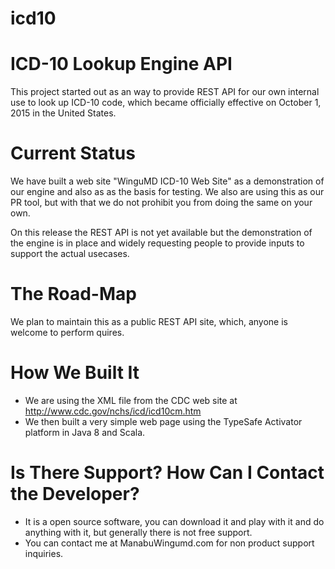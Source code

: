 # icd10
ICD-10 Lookup Engine API
========================

This project started out as an way to provide REST API for our own internal use to look up
ICD-10 code, which became officially effective on October 1, 2015 in the United States.

Current Status
==============

We have built a web site "WinguMD ICD-10 Web Site" as a demonstration of our engine and also as
as the basis for testing. We also are using this as our PR tool, but with that we do not
prohibit you from doing the same on your own.

On this release the REST API is not yet available but the demonstration of the engine is
in place and widely requesting people to provide inputs to support the actual usecases.

The Road-Map
===========

We plan to maintain this as a public REST API site, which, anyone is welcome to perform quires.

How We Built It
================

* We are using the XML file from the CDC web site at http://www.cdc.gov/nchs/icd/icd10cm.htm
* We then built a very simple web page using the TypeSafe Activator platform in Java 8 and Scala.

Is There Support? How Can I Contact the Developer?
==================================================

* It is a open source software, you can download it and play with it and do anything with it, but generally there is not free support.
* You can contact me at Manabu<at>Wingumd.com for non product support inquiries.






